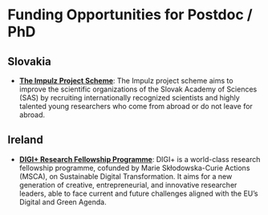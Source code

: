 # Funding Opportunities for Postdoc / PhD

## Slovakia

- **[The Impulz Project Scheme](https://impulz.sav.sk/en)**: The Impulz project scheme aims to improve the scientific organizations of the Slovak Academy of Sciences (SAS) by recruiting internationally recognized scientists and highly talented young researchers who come from abroad or do not leave for abroad.

## Ireland 

- **[DIGI+ Research Fellowship Programme](https://digipluscofund.eu/)**: DIGI+ is a world-class research fellowship programme, cofunded by Marie Skłodowska-Curie Actions (MSCA), on Sustainable Digital Transformation. It aims for a new generation of creative, entrepreneurial, and innovative researcher leaders, able to face current and future challenges aligned with the EU’s Digital and Green Agenda.
